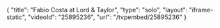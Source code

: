 {
    "title": "Fabio Costa at Lord & Taylor",
    "type": "solo",
    "layout": "iframe-static",
    "videoId": "25895236",
    "url": "\/tvpembed\/25895236"
}